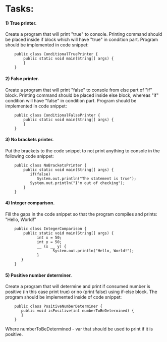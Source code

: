 # Tasks:
#### 1) True printer.
Create a program that will print "true" to console. Printing command should be placed inside if block
which will have "true" in condition part.  Program should be implemented in code snippet:


        public class ConditionalTruePrinter {
            public static void main(String[] args) {
            }
        }

#### 2) False printer.
Create a program that will print "false" to console from else part of "if" block. Printing command
should be placed inside else block, whereas "if" condition will have "false" in condition part.  Program should be
implemented in code snippet:


        public class ConditionalFalsePrinter {
            public static void main(String[] args) {
            }
        } 



#### 3) No brackets printer.
Put the brackets to the code snippet to not print anything to console in the following
code snippet:


        public class NoBracketsPrinter {
            public static void main(String[] args) {
               if(false) 
                  System.out.println("The statement is true");
               System.out.println("I'm out of checking");
            }
        }


#### 4) Integer comparison.
Fill the gaps in the code snippet so that the program compiles and prints: "Hello, World!"


        public class IntegerComparison {
            public static void main(String[] args) {
                  int x = 50;
                  int y = 50;
                  __ (x __ y) {
                         System.out.println("Hello, World!");
                  }
           }
        }


#### 5) Positive number determiner.
Create a program that will determine and print if consumed number is positive (in this
case print true) or no (print false) using if-else block. The program should be implemented inside of code snippet:


        public class PositiveNumberDeterminer {
           public void isPositive(int numberToBeDetermined) {
           }
        }

Where numberToBeDetermined - var that should be used to print if it is positive.